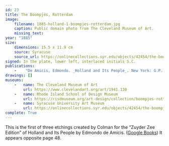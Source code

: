 ```yaml
---
id: 23
title: The Boompjes, Rotterdam
image:
    filename: 1885-holland-1-boompjes-rotterdam.jpg
    caption: Public domain photo from The Cleveland Museum of Art.
    missing_text: 
year: "1885"
size:
    dimensions: 15.5 x 11.9 cm
    source: Syracuse
    source_url: https://onlinecollections.syr.edu/objects/42454/the-boompjes-rotterdam
signed: In the plate, lower left, interlaced initials S.C.
publications:
    -    "De Amicis, Edmondo. _Holland and Its People_. New York: G.P. Putnam's Sons, 1885."
drawings: []
museums: 
    -   name: The Cleveland Museum of Art
        url: https://www.clevelandart.org/art/1941.130
    -   name: Rhode Island School of Design Museum
        url: https://risdmuseum.org/art-design/collection/boompjes-rotterdam-19881133
    -   name: Syracuse University Art Museum
        url: https://onlinecollections.syr.edu/objects/42454/the-boompjes-rotterdam
complete: True
---
```

This is the first of three etchings created by Colman for the “Zuyder Zee Edition” of Holland and Its People by Edmondo de Amicis. ([Google Books](https://www.google.com/books/edition/Holland_and_Its_People/OXE-AAAAYAAJ)) It appears opposite page 48.